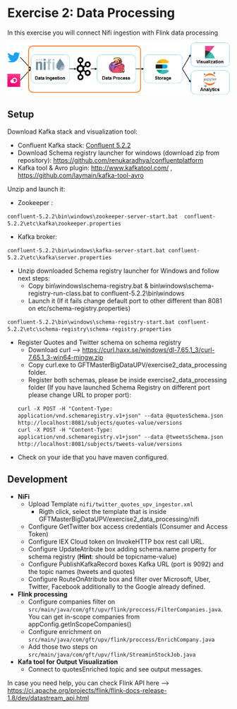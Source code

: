 # Exercise 2: Data Processing

In this exercise you will connect Nifi ingestion with Flink data processing

![Exercise architecture](../img/architecture_exercise2.png)

## Setup

Download Kafka stack and visualization tool:

* Confluent Kafka stack: [Confluent 5.2.2](http://packages.confluent.io/archive/5.2/confluent-5.2.2-2.11.tar.gz?_ga=2.174462370.1890803127.1563567511-395073974.1561650126)
* Download Schema registry launcher for windows (download zip from repository): https://github.com/renukaradhya/confluentplatform
* Kafka tool & Avro plugin: http://www.kafkatool.com/ , https://github.com/laymain/kafka-tool-avro

Unzip and launch it:

* Zookeeper :
```
confluent-5.2.2\bin\windows\zookeeper-server-start.bat  confluent-5.2.2\etc\kafka\zookeeper.properties
```

* Kafka broker:
```
confluent-5.2.2\bin\windows\kafka-server-start.bat confluent-5.2.2\etc\kafka\server.properties
```

* Unzip  downloaded Schema registry launcher for Windows and follow next steps:
	* Copy bin\windows\schema-registry.bat & bin\windows\schema-registry-run-class.bat to confluent-5.2.2\bin\windows
	* Launch it (If it fails change default port to other different than 8081 on etc/schema-registry.properties)
```
confluent-5.2.2\bin\windows\schema-registry-start.bat confluent-5.2.2\etc\schema-registry\schema-registry.properties
```

* Register Quotes and Twitter schema on schema registry
	* Download curl --> https://curl.haxx.se/windows/dl-7.65.1_3/curl-7.65.1_3-win64-mingw.zip
	* Copy curl.exe to GFTMasterBigDataUPV/exercise2_data_processing folder.  
	* Register both schemas, please be inside exercise2_data_processing folder (If you have launched Schema Registry on different  port please change URL to proper port):
	```
	curl -X POST -H "Content-Type: application/vnd.schemaregistry.v1+json" --data @quotesSchema.json http://localhost:8081/subjects/quotes-value/versions
	curl -X POST -H "Content-Type: application/vnd.schemaregistry.v1+json" --data @tweetsSchema.json http://localhost:8081/subjects/tweets-value/versions
	```
* Check on your ide that you have maven configured.


## Development

* **NiFi**
	* Upload Template `nifi/twitter_quotes_upv_ingestor.xml` 
		* Rigth click, select the template that is inside GFTMasterBigDataUPV/exercise2_data_processing/nifi
	* Configure GetTwitter box access credentials (Consumer and Access Token)
	* Configure IEX Cloud token on InvokeHTTP box rest call URL.
	* Configure UpdateAtribute box adding schema.name property for schema registry (**Hint**: should be topicname-value)
	* Configure PublishKafkaRecord boxes Kafka URL (port is 9092) and the topic names (tweets and quotes)
	* Configure RouteOnAtribute box and filter over Microsoft, Uber, Twitter, Facebook additionally to the Google already defined. 
* **Flink processing**
	* Configure companies filter on `src/main/java/com/gft/upv/flink/proccess/FilterCompanies.java`. You can  get in-scope companies from appConfig.getInScopeCompanies()
	* Configure enrichment on `src/main/java/com/gft/upv/flink/proccess/EnrichCompany.java`
	* Add those  two steps on `src/main/java/com/gft/upv/flink/StreaminStockJob.java`
* **Kafa tool for Output Visualization**
	* Connect  to quotesEnriched topic and see output messages.

In case you need help, you can check Flink API here --> https://ci.apache.org/projects/flink/flink-docs-release-1.8/dev/datastream_api.html
